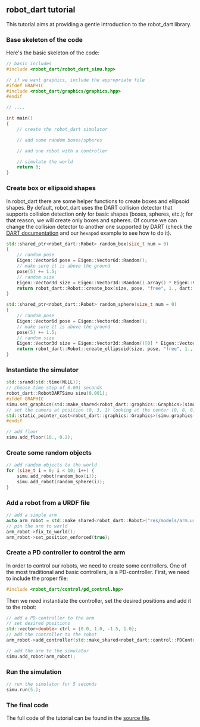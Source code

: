 ## robot_dart tutorial

This tutorial aims at providing a gentle introduction to the robot\_dart library.

### Base skeleton of the code

Here's the basic skeleton of the code:

```cpp
// basic includes
#include <robot_dart/robot_dart_simu.hpp>

// if we want graphics, include the appropriate file
#ifdef GRAPHIC
#include <robot_dart/graphics/graphics.hpp>
#endif

// ....

int main()
{
    // create the robot_dart simulator

    // add some random boxes/spheres

    // add one robot with a controller

    // simulate the world
    return 0;
}
```

### Create box or ellipsoid shapes

In robot\_dart there are some helper functions to create boxes and ellipsoid shapes. By default, robot\_dart uses the DART collision detector that supports collision detection only for basic shapes (boxes, spheres, etc.); for that reason, we will create only boxes and spheres. Of course we can change the collision detector to another one supported by DART (check the [DART documentation](http://dartsim.github.io/) and our `hexapod` example to see how to do it).

```cpp
std::shared_ptr<robot_dart::Robot> random_box(size_t num = 0)
{
    // random pose
    Eigen::Vector6d pose = Eigen::Vector6d::Random();
    // make sure it is above the ground
    pose(5) += 1.5;
    // random size
    Eigen::Vector3d size = Eigen::Vector3d::Random().array() * Eigen::Vector3d(0.1, 0.2, 0.1).array() + 0.3;
    return robot_dart::Robot::create_box(size, pose, "free", 1., dart::Color::Red(1.0), "box_" + std::to_string(num));
}

std::shared_ptr<robot_dart::Robot> random_sphere(size_t num = 0)
{
    // random pose
    Eigen::Vector6d pose = Eigen::Vector6d::Random();
    // make sure it is above the ground
    pose(5) += 1.5;
    // random size
    Eigen::Vector3d size = Eigen::Vector3d::Random()[0] * Eigen::Vector3d(0.2, 0.2, 0.2).array() + 0.3;
    return robot_dart::Robot::create_ellipsoid(size, pose, "free", 1., dart::Color::Blue(1.0), "sphere_" + std::to_string(num));
}
```

### Instantiate the simulator

```cpp
std::srand(std::time(NULL));
// choose time step of 0.001 seconds
robot_dart::RobotDARTSimu simu(0.001);
#ifdef GRAPHIC
simu.set_graphics(std::make_shared<robot_dart::graphics::Graphics>(simu.world()));
// set the camera at position (0, 3, 1) looking at the center (0, 0, 0)
std::static_pointer_cast<robot_dart::graphics::Graphics>(simu.graphics())->look_at({0., 3., 1.}, {0., 0., 0.});
#endif

// add floor
simu.add_floor(10., 0.2);
```

### Create some random objects

```cpp
// add random objects to the world
for (size_t i = 0; i < 10; i++) {
    simu.add_robot(random_box(i));
    simu.add_robot(random_sphere(i));
}
```

### Add a robot from a URDF file

```cpp
// add a simple arm
auto arm_robot = std::make_shared<robot_dart::Robot>("res/models/arm.urdf");
// pin the arm to world
arm_robot->fix_to_world();
arm_robot->set_position_enforced(true);
```

### Create a PD controller to control the arm

In order to control our robots, we need to create some controllers. One of the most traditional and basic controllers, is a PD-controller. First, we need to include the proper file:

```cpp
#include <robot_dart/control/pd_control.hpp>
```

Then we need instantiate the controller, set the desired positions and add it to the robot:

```cpp
// add a PD-controller to the arm
// set desired positions
std::vector<double> ctrl = {0.0, 1.0, -1.5, 1.0};
// add the controller to the robot
arm_robot->add_controller(std::make_shared<robot_dart::control::PDControl>(ctrl));

// add the arm to the simulator
simu.add_robot(arm_robot);
```

### Run the simulation

```cpp
// run the simulator for 5 seconds
simu.run(5.);
```

### The final code

The full code of the tutorial can be found in the [source file](../src/examples/tutorial.cpp).